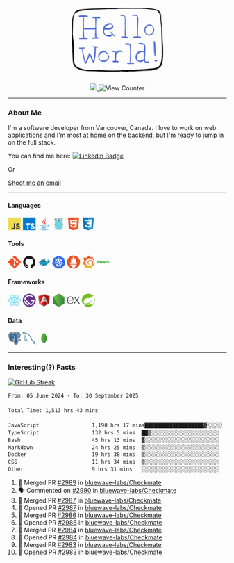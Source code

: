 <div align="center">
    <img src="./img/hello_world.webp" height="200px" width="">
    <div>
        <a href="https://www.linkedin.com/in/ajhollid">
            <img src="https://img.shields.io/badge/LinkedIn-blue"/>
        </a>
        <img src="https://komarev.com/ghpvc/?username=ajhollid&color=yellow" alt="View Counter">
    </div>
</div>

---

### About Me

I'm a software developer from Vancouver, Canada. I love to work on web applications and I'm most at home on the backend, but I'm ready to jump in on the full stack.

You can find me here: [![Linkedin Badge](https://img.shields.io/badge/-ajhollid-blue?style=flat&logo=Linkedin&logoColor=white)](https://www.linkedin.com/in/ajhollid)

Or

[Shoot me an email](mailto:ajhollid@gmail.com)

---

#### Languages

<div>
    <img src="./img/devicons/javascript-original.svg" width=30 height=30 alt="JavaScript">
    <img src="/img/devicons/typescript-original.svg" width=30 height=30 alt="TypeScript">
    <img src="./img/devicons/java-original.svg" width=30 height=30 alt="Java">
    <img src="./img/devicons/go-original.svg" width=30 height=30 alt="Golang">
    <img src="./img/devicons/html5-original.svg" width=30 height=30 alt="HTML 5">
    <img src="./img/devicons/css3-original.svg" width=30 height=30 alt="CSS 3">
</div>

#### Tools

<div>
    <img src="./img/devicons/git-original.svg" width=30 height=30 alt="Git">
    <img src="./img/devicons/github-original.svg" width=30 height=30 alt="Github">
    <img src="./img/devicons/docker-original.svg" width=30 
    height=30 alt="Docker">
    <img src="./img/devicons/kubernetes-original.svg" width=30 height=30 alt="K8">
    <img src="./img/devicons/prometheus-original.svg" width=30 height=30 alt="Prometheus">
    <img src="./img/devicons/grafana-original.svg" width=30 height=30 alt="Grafana">
    <img src="./img/devicons/nginx-original.svg" width=30 height=30 alt="Nginx">
</div>

#### Frameworks

<div>
    <img src="./img/devicons/react-original.svg" width=30 height=30 alt="React">
    <img src="./img/devicons/gatsby-original.svg" width=30 height=30 alt="Gatsby">
    <img src="./img/devicons/angularjs-original.svg" width=30 height=30 alt="AngularJS">
    <img src="./img/devicons/nodejs-original.svg" width=30 height=30 alt="NodeJS">
    <img src="./img/devicons/express-original.svg" width=30 height=30 alt="Express">
    <img src="./img/devicons/spring-original.svg" width=30 height=30 alt="Spring">
</div>

#### Data

<div>
    <img src="./img/devicons/postgresql-original.svg" width=30 height=30 alt="Postgresql">
    <img src="./img/devicons/mysql-original.svg" width=30 height=30 alt="Mysql">
    <img src="./img/devicons/mongodb-original.svg" width=30 height=30 alt="MongoDB">
</div>

---

### Interesting(?) Facts

[![GitHub Streak](http://github-readme-streak-stats.herokuapp.com?user=ajhollid)](https://git.io/streak-stats)

 <!--START_SECTION:waka-->

```txt
From: 05 June 2024 - To: 30 September 2025

Total Time: 1,513 hrs 43 mins

JavaScript                 1,190 hrs 17 mins███████████████████▓░░░░░   78.14 %
TypeScript                 132 hrs 5 mins  ██▒░░░░░░░░░░░░░░░░░░░░░░   08.67 %
Bash                       45 hrs 13 mins  ▓░░░░░░░░░░░░░░░░░░░░░░░░   02.97 %
Markdown                   24 hrs 25 mins  ▒░░░░░░░░░░░░░░░░░░░░░░░░   01.60 %
Docker                     19 hrs 38 mins  ▒░░░░░░░░░░░░░░░░░░░░░░░░   01.29 %
CSS                        11 hrs 34 mins  ▒░░░░░░░░░░░░░░░░░░░░░░░░   00.76 %
Other                      9 hrs 31 mins   ░░░░░░░░░░░░░░░░░░░░░░░░░   00.62 %
```

<!--END_SECTION:waka-->


<!--START_SECTION:activity-->
1. 🎉 Merged PR [#2989](https://github.com/bluewave-labs/Checkmate/pull/2989) in [bluewave-labs/Checkmate](https://github.com/bluewave-labs/Checkmate)
2. 🗣 Commented on [#2990](https://github.com/bluewave-labs/Checkmate/issues/2990#issuecomment-3354527983) in [bluewave-labs/Checkmate](https://github.com/bluewave-labs/Checkmate)
3. 🎉 Merged PR [#2987](https://github.com/bluewave-labs/Checkmate/pull/2987) in [bluewave-labs/Checkmate](https://github.com/bluewave-labs/Checkmate)
4. 💪 Opened PR [#2987](https://github.com/bluewave-labs/Checkmate/pull/2987) in [bluewave-labs/Checkmate](https://github.com/bluewave-labs/Checkmate)
5. 🎉 Merged PR [#2986](https://github.com/bluewave-labs/Checkmate/pull/2986) in [bluewave-labs/Checkmate](https://github.com/bluewave-labs/Checkmate)
6. 💪 Opened PR [#2986](https://github.com/bluewave-labs/Checkmate/pull/2986) in [bluewave-labs/Checkmate](https://github.com/bluewave-labs/Checkmate)
7. 🎉 Merged PR [#2984](https://github.com/bluewave-labs/Checkmate/pull/2984) in [bluewave-labs/Checkmate](https://github.com/bluewave-labs/Checkmate)
8. 💪 Opened PR [#2984](https://github.com/bluewave-labs/Checkmate/pull/2984) in [bluewave-labs/Checkmate](https://github.com/bluewave-labs/Checkmate)
9. 🎉 Merged PR [#2983](https://github.com/bluewave-labs/Checkmate/pull/2983) in [bluewave-labs/Checkmate](https://github.com/bluewave-labs/Checkmate)
10. 💪 Opened PR [#2983](https://github.com/bluewave-labs/Checkmate/pull/2983) in [bluewave-labs/Checkmate](https://github.com/bluewave-labs/Checkmate)
<!--END_SECTION:activity-->
